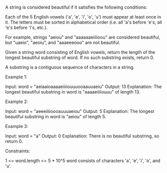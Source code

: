 A string is considered beautiful if it satisfies the following
conditions:


Each of the 5 English vowels ('a', 'e', 'i', 'o', 'u') must appear at least
once in it.
The letters must be sorted in alphabetical order (i.e. all 'a's before 'e's,
all 'e's before 'i's, etc.).


For example, strings "aeiou" and "aaaaaaeiiiioou" are considered beautiful,
but "uaeio", "aeoiu", and "aaaeeeooo" are not beautiful.

Given a string word consisting of English vowels, return the length of the
longest beautiful substring of word. If no such substring exists, return 0.

A substring is a contiguous sequence of characters in a string.


Example 1:


Input: word = "aeiaaioaaaaeiiiiouuuooaauuaeiu"
Output: 13
Explanation: The longest beautiful substring in word is "aaaaeiiiiouuu" of
length 13.

Example 2:


Input: word = "aeeeiiiioooauuuaeiou"
Output: 5
Explanation: The longest beautiful substring in word is "aeiou" of length
5.


Example 3:


Input: word = "a"
Output: 0
Explanation: There is no beautiful substring, so return 0.



Constraints:


1 <= word.length <= 5 * 10^5
word consists of characters 'a', 'e', 'i', 'o', and 'u'.




